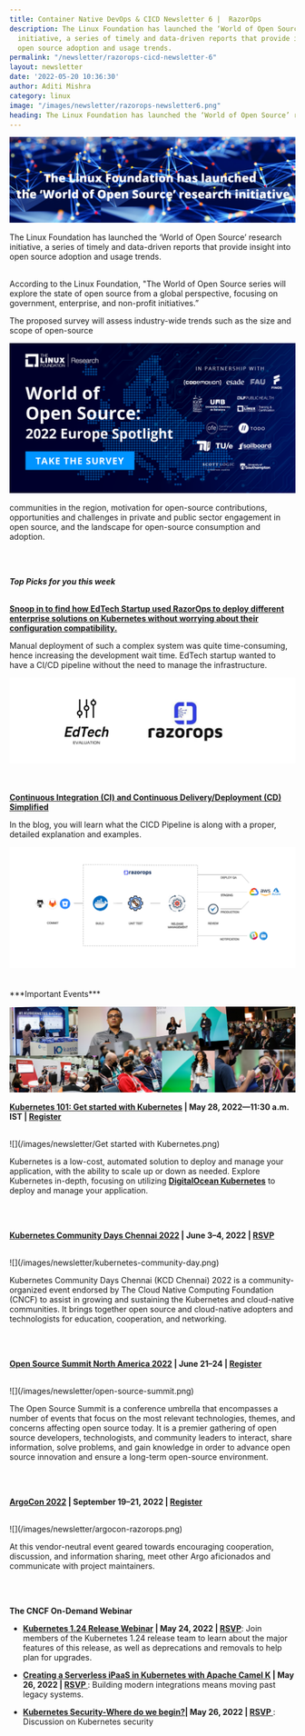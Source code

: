 ```yaml
---
title: Container Native DevOps & CICD Newsletter 6 |  RazorOps
description: The Linux Foundation has launched the ‘World of Open Source’ research
  initiative, a series of timely and data-driven reports that provide insight into
  open source adoption and usage trends.
permalink: "/newsletter/razorops-cicd-newsletter-6"
layout: newsletter
date: '2022-05-20 10:36:30'
author: Aditi Mishra
category: linux
image: "/images/newsletter/razorops-newsletter6.png"
heading: The Linux Foundation has launched the ‘World of Open Source’ research initiative
---
```


![](/images/newsletter/linux-foundation-launched-newsletter.png)


The Linux Foundation has launched the ‘World of Open Source’ research initiative, a series of timely and data-driven reports that provide insight into open source adoption and usage trends. 
<br>
<br>

<div class="row">
    <div class="col-sm-4">
    <p>
    According to the Linux Foundation, "The World of Open Source series will explore the state of open source from a global perspective, focusing on government, enterprise, and non-profit initiatives.” </p>
    <p>The proposed survey will assess industry-wide trends such as the size and scope of open-source</p>    </div>
    <div class="col-sm-8">
    <img src="/images/newsletter/world-of-open-source.png">
    </div>
</div>
<p>
  communities in the region, motivation for open-source contributions, opportunities and challenges in private and public sector engagement in open source, and the landscape for open-source consumption and adoption.
</p>
<br>
<br>


***Top Picks for you this week***
<br>
<br>

**[Snoop in to find how EdTech Startup used RazorOps to deploy different enterprise solutions on Kubernetes without worrying about their configuration compatibility. ](https://bit.ly/3PC34jN)**


<div class="row">
    <div class="col-sm-4">
    <p>
   Manual deployment of such a complex system was quite time-consuming, hence increasing the development wait time. EdTech startup wanted to have a CI/CD pipeline without the need to manage the infrastructure. </p>
    </div>
    <div class="col-sm-8">
    <img src="/images/newsletter/adtech-razorops.png">
    </div>
</div>


<br>
<br>

**[Continuous Integration (CI) and Continuous Delivery/Deployment (CD) Simplified](https://bit.ly/38KDPLw)**


<div class="row">
    <div class="col-sm-4">
    <p>
 In the blog, you will learn what the CICD Pipeline is along with a proper, detailed explanation and examples.
 </p>
    </div>
    <div class="col-sm-8">
    <img src="/images/newsletter/how-it-works.png">
    </div>
</div>


<br>
<br>
***Important Events***

![](/images/newsletter/kubernetes-vents.png)


<p><b><a href="https://bit.ly/3sMTfG8">Kubernetes 101: Get started with Kubernetes</a> | May 28, 2022—11:30 a.m. IST | <a href="https://bit.ly/3sMTfG8">Register</a></b></p>

<br>
![](/images/newsletter/Get started with Kubernetes.png)

Kubernetes is a low-cost, automated solution to deploy and manage your application, with the ability to scale up or down as needed. Explore Kubernetes in-depth, focusing on utilizing **[DigitalOcean Kubernetes](https://do.co/3G8dJyC)** to deploy and manage your application.

<br>
<br>
<p><b><a href="https://bit.ly/3lME8Zv">Kubernetes Community Days Chennai 2022</a> | June 3–4, 2022 | <a href=" https://bit.ly/3lME8Zv">RSVP</a></b></p>
<br>
![](/images/newsletter/kubernetes-community-day.png)

Kubernetes Community Days Chennai (KCD Chennai) 2022 is a community-organized event endorsed by The Cloud Native Computing Foundation (CNCF) to assist in growing and sustaining the Kubernetes and cloud-native communities. It brings together open source and cloud-native adopters and technologists for education, cooperation, and networking.

<br>
<br>
<p><b><a href="https://events.linuxfoundation.org/open-source-summit-north-america/">Open Source Summit North America 2022</a> | June 21–24 | <a href="https://events.linuxfoundation.org/open-source-summit-north-america/">Register</a></b></p>
<br>
![](/images/newsletter/open-source-summit.png)

The Open Source Summit is a conference umbrella that encompasses a number of events that focus on the most relevant technologies, themes, and concerns affecting open source today. It is a premier gathering of open source developers, technologists, and community leaders to interact, share information, solve problems, and gain knowledge in order to advance open source innovation and ensure a long-term open-source environment.

<br>
<br>
<p><b><a href="https://events.linuxfoundation.org/argocon/">ArgoCon 2022</a> | September 19–21, 2022 | <a href="https://events.linuxfoundation.org/argocon/">Register</a></b></p>
<br>
![](/images/newsletter/argocon-razorops.png)

At this vendor-neutral event geared towards encouraging cooperation, discussion, and information sharing, meet other Argo aficionados and communicate with project maintainers.


<br>
<br>

**The CNCF On-Demand Webinar**

* <p><b><a href="https://community.cncf.io/events/details/cncf-cncf-online-programs-presents-cncf-live-webinar-kubernetes-124-release-webinar/">Kubernetes 1.24 Release Webinar</a> | May 24, 2022 | <a href="https://community.cncf.io/events/details/cncf-cncf-online-programs-presents-cncf-live-webinar-kubernetes-124-release-webinar/">RSVP</a></b>: Join members of the Kubernetes 1.24 release team to learn about the major features of this release, as well as deprecations and removals to help plan for upgrades.</p>
* <p><b><a href="https://community.cncf.io/events/details/cncf-cncf-online-programs-presents-cncf-on-demand-webinar-creating-a-serverless-ipaas-in-kubernetes-with-apache-camel-k/">Creating a Serverless iPaaS in Kubernetes with Apache Camel K</a> | May 26, 2022 | <a href="https://community.cncf.io/events/details/cncf-cncf-online-programs-presents-cncf-on-demand-webinar-creating-a-serverless-ipaas-in-kubernetes-with-apache-camel-k/">RSVP </a></b>: Building modern integrations means moving past legacy systems.</p>
* <p><b><a href="https://community.cncf.io/events/details/cncf-cncf-online-programs-presents-cncf-on-demand-webinar-kubernetes-security-where-do-we-begin/">Kubernetes Security-Where do we begin?</a>| May 26, 2022 | <a href="https://community.cncf.io/events/details/cncf-cncf-online-programs-presents-cncf-on-demand-webinar-kubernetes-security-where-do-we-begin/">RSVP </a></b>: Discussion on Kubernetes security</p>


<br>
<br>
